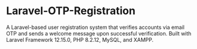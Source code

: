 # Laravel-OTP-Registration
A Laravel-based user registration system that verifies accounts via email OTP and sends a welcome message upon successful verification. Built with Laravel Framework 12.15.0, PHP 8.2.12, MySQL, and XAMPP.
